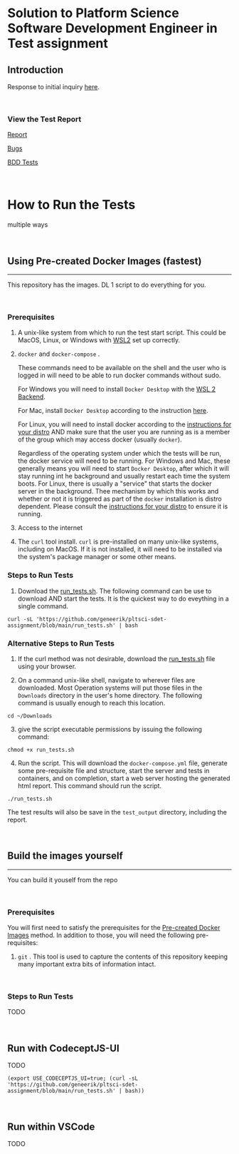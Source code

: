 Solution to Platform Science Software Development Engineer in Test assignment
==========================================

## Introduction
Response to initial inquiry [here](blob/main/README-Request.md).

&nbsp;
### View the Test Report

[Report](https://geneerik.github.io/pltsci-sdet-assignment)

[Bugs](issues)

[BDD Tests](tree/main/src/test/javascript/sdet-assignment-service-codeceptsjs/features)

&nbsp;
# How to Run the Tests

multiple ways

&nbsp;
## Using Pre-created Docker Images (fastest)
---
This repository has the images.  DL 1 script to do everything for you.

&nbsp;
### Prerequisites

1) A unix-like system from which to run the test start script.  This could be MacOS, Linux, or Windows with [WSL2](https://docs.microsoft.com/en-us/windows/wsl/install-win10) set up correctly.

2) `docker` and `docker-compose` .
   
   These commands need to be available on the shell and the user who is logged in will need to be able to run docker commands without sudo.
   
   For Windows you will need to install `Docker Desktop` with the [WSL 2 Backend](https://docs.docker.com/desktop/windows/install/#wsl-2-backend).
   
   For Mac, install `Docker Desktop` according to the instruction [here](https://docs.docker.com/desktop/mac/install/).

   For Linux, you will need to install docker according to the [instructions for your distro](https://docs.docker.com/engine/install/#server) AND make sure that the user you are running as is a member of the group which may access docker (usually `docker`).

   Regardless of the operating system under which the tests will be run, the docker service will need to be running.  For Windows and Mac, these generally means you will need to start `Docker Desktop`, after which it will stay running int he background and usually restart each time the system boots.  For Linux, there is usually a "service" that starts the docker server in the background.  Thee mechanism by which this works and whether or not it is triggered as part of the `docker` installation is distro dependent.  Please consult the [instructions for your distro](https://docs.docker.com/engine/install/#server) to ensure it is running. 

3) Access to the internet

4) The `curl` tool install.  `curl` is pre-installed on many unix-like systems, including on MacOS.  If it is not installed, it will need to be installed via the system's package manager or some other means.

### Steps to Run Tests

1) Download the [run_tests.sh](blob/main/run_tests.sh).  The following command can be use to download AND start the tests.  It is the quickest way to do eveything in a single command.

```shell
curl -sL 'https://github.com/geneerik/pltsci-sdet-assignment/blob/main/run_tests.sh' | bash
```
### Alternative Steps to Run Tests

1) If the curl method was not desirable, download the [run_tests.sh](blob/main/run_tests.sh) file using your browser.

2) On a command unix-like shell, navigate to wherever files are downloaded.  Most Operation systems will put those files in the `Downloads` directory in the user's home directory. The following command is usually enough to reach this location.

```shell
cd ~/Downloads
```

3) give the script executable permissions by issuing the following command:

```shell
chmod +x run_tests.sh
```

4) Run the script.  This will download the `docker-compose.yml` file, generate some pre-requisite file and structure, start the server and tests in containers, and on completion, start a web server hosting the generated html report.  This command should run the script.

```shell
./run_tests.sh
```
The test results will also be save in the `test_output` directory, including the report.

&nbsp;
## Build the images yourself
---
You can build it youself from the repo

&nbsp;
### Prerequisites

You will first need to satisfy the prerequisites for the [Pre-created Docker Images](#markdown-header-using-pre-created-docker-images-fastest) method.  In addition to those, you will need the following pre-requisites:

1) `git` .  This tool is used to capture the contents of this repository keeping many important extra bits of information intact.

&nbsp;
### Steps to Run Tests

TODO

&nbsp;
## Run with CodeceptJS-UI

TODO
```shell
(export USE_CODECEPTJS_UI=true; (curl -sL 'https://github.com/geneerik/pltsci-sdet-assignment/blob/main/run_tests.sh' | bash))
```

&nbsp;
## Run within VSCode

TODO